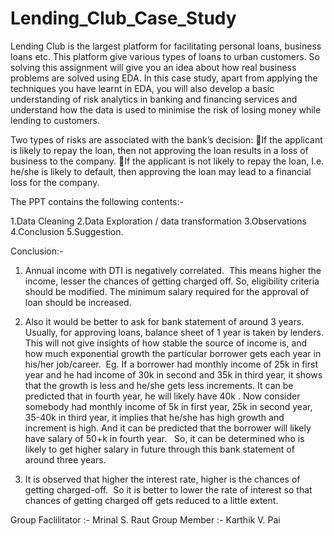 # Lending_Club_Case_Study
Lending Club is the largest platform for facilitating personal loans, business loans etc. This platform give various types of loans to urban customers. 
So solving this assignment will give you an idea about how real business problems are solved using EDA.
In this case study, apart from applying the techniques you have learnt in EDA, you will also develop a basic understanding of risk analytics in banking and financing services and understand how the data is used to minimise the risk of losing money while lending to customers.

Two types of risks are associated with the bank’s decision:
If the applicant is likely to repay the loan, then not approving the loan results in a loss of business to the company.
If the applicant is not likely to repay the loan, I.e. he/she is likely to default, then approving the loan may lead to a financial loss for the company.

The PPT contains the following contents:-

1.Data Cleaning
2.Data Exploration / data transformation
3.Observations
4.Conclusion
5.Suggestion.

Conclusion:-

1. Annual income with DTI is negatively correlated. 
	This means higher the income, lesser the chances of getting charged off. So, eligibility criteria should be modified. The minimum salary required for the approval of loan should be increased. 

2. Also it would be better to ask for bank statement of around 3 years. 
	Usually, for approving loans, balance sheet of 1 year is taken by lenders. This will not give insights of how stable the source of income is, and how much exponential growth the particular borrower gets each year in his/her job/career. 
	Eg. If a borrower had monthly income of 25k in first year and he had income of 30k in second and 35k in third year, it shows that the growth is less and he/she gets less increments. It can be predicted that in fourth year, he will likely have 40k .
	Now consider somebody had monthly income of 5k in first year, 25k in second year, 35-40k in third year, it implies that he/she has high growth and increment is high. And it can be predicted that the borrower will likely have salary of 50+k in fourth year.  
	So, it can be determined who is likely to get higher salary in future through this bank statement of around three years.

3. It is observed that higher the interest rate, higher is the chances of getting charged-off. 
	So it is better to lower the rate of interest so that chances of getting charged off gets reduced to a little extent.

Group Faclilitator :- Mrinal S. Raut
Group Member     :- Karthik V. Pai
